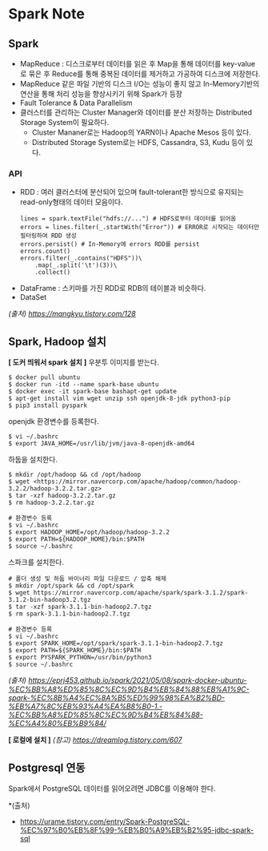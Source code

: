 # Spark Note

## Spark
- MapReduce : 디스크로부터 데이터를 읽은 후 Map을 통해 데이터를 key-value로 묶은 후 Reduce를 통해 중복된 데이터를 제거하고 가공하여 디스크에 저장한다. 
- MapReduce 같은 파일 기반의 디스크 I/O는 성능이 좋지 않고 In-Memory기반의 연산을 통해 처리 성능을 향상시키기 위해 Spark가 등장
- Fault Tolerance & Data Parallelism
- 클러스터를 관리하는 Cluster Manager와 데이터를 분산 저장하는 Distributed Storage System이 필요하다.
    - Cluster Mananer로는 Hadoop의 YARN이나 Apache Mesos 등이 있다.
    - Distributed Storage System로는 HDFS, Cassandra, S3, Kudu 등이 있다.

### API
- RDD : 여러 클러스터에 분산되어 있으며 fault-tolerant한 방식으로 유지되는 read-only형태의 데이터 모음이다. 
    ```
    lines = spark.textFile("hdfs://...") # HDFS로부터 데이터를 읽어옴
    errors = lines.filter(_.startWith("Error")) # ERROR로 시작되는 데이터만 필터링하여 RDD 생성
    errors.persist() # In-Memory에 errors RDD를 persist
    errors.count() 
    errors.filter(_.contains("HDFS"))\
        .map(_.split('\t')(3))\
        .collect()
    ```
- DataFrame : 스키마를 가진 RDD로 RDB의 테이블과 비슷하다.
- DataSet

*(출처) https://mangkyu.tistory.com/128*

## Spark, Hadoop 설치
**[ 도커 띄워서 spark 설치 ]**
우분투 이미지를 받는다.
```console
$ docker pull ubuntu
$ docker run -itd --name spark-base ubuntu
$ docker exec -it spark-base bashapt-get update
$ apt-get install vim wget unzip ssh openjdk-8-jdk python3-pip
$ pip3 install pyspark
```

openjdk 환경변수를 등록한다.
```console
$ vi ~/.bashrc
$ export JAVA_HOME=/usr/lib/jvm/java-8-openjdk-amd64
```
하둡을 설치한다. 
```console
$ mkdir /opt/hadoop && cd /opt/hadoop
$ wget <https://mirror.navercorp.com/apache/hadoop/common/hadoop-3.2.2/hadoop-3.2.2.tar.gz>
$ tar -xzf hadoop-3.2.2.tar.gz
$ rm hadoop-3.2.2.tar.gz

# 환경변수 등록
$ vi ~/.bashrc
$ export HADOOP_HOME=/opt/hadoop/hadoop-3.2.2
$ export PATH=${HADOOP_HOME}/bin:$PATH
$ source ~/.bashrc
```

스파크를 설치한다.
```console
# 폴더 생성 및 하둡 바이너리 파일 다운로드 / 압축 해제
$ mkdir /opt/spark && cd /opt/spark
$ wget https://mirror.navercorp.com/apache/spark/spark-3.1.2/spark-3.1.2-bin-hadoop3.2.tgz
$ tar -xzf spark-3.1.1-bin-hadoop2.7.tgz
$ rm spark-3.1.1-bin-hadoop2.7.tgz

# 환경변수 등록
$ vi ~/.bashrc
$ export SPARK_HOME=/opt/spark/spark-3.1.1-bin-hadoop2.7.tgz
$ export PATH=${SPARK_HOME}/bin:$PATH
$ export PYSPARK_PYTHON=/usr/bin/python3
$ source ~/.bashrc
```
*(출처) https://eprj453.github.io/spark/2021/05/08/spark-docker-ubuntu-%EC%BB%A8%ED%85%8C%EC%9D%B4%EB%84%88%EB%A1%9C-spark-%EC%8B%A4%EC%8A%B5%ED%99%98%EA%B2%BD-%EB%A7%8C%EB%93%A4%EA%B8%B0-1.-%EC%BB%A8%ED%85%8C%EC%9D%B4%EB%84%88-%EC%A4%80%EB%B9%84/*

**[ 로컬에 설치 ]**
*(참고) https://dreamlog.tistory.com/607*

## Postgresql 연동
Spark에서 PostgreSQL 데이터를 읽어오려면 JDBC를 이용해야 한다.


*(출처)
- https://urame.tistory.com/entry/Spark-PostgreSQL-%EC%97%B0%EB%8F%99-%EB%B0%A9%EB%B2%95-jdbc-spark-sql
